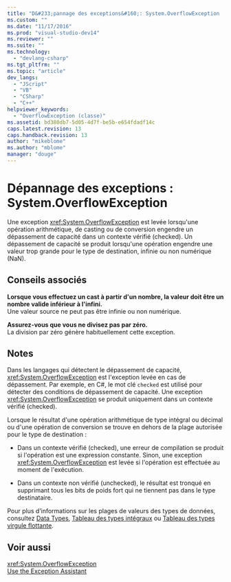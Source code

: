 ```yaml
---
title: "D&#233;pannage des exceptions&#160;: System.OverflowException | Microsoft Docs"
ms.custom: ""
ms.date: "11/17/2016"
ms.prod: "visual-studio-dev14"
ms.reviewer: ""
ms.suite: ""
ms.technology: 
  - "devlang-csharp"
ms.tgt_pltfrm: ""
ms.topic: "article"
dev_langs: 
  - "JScript"
  - "VB"
  - "CSharp"
  - "C++"
helpviewer_keywords: 
  - "OverflowException (classe)"
ms.assetid: bd380db7-5d05-4d7f-be5b-e654fdadf14c
caps.latest.revision: 13
caps.handback.revision: 13
author: "mikeblome"
ms.author: "mblome"
manager: "douge"
---
```

# D&#233;pannage des exceptions&#160;: System.OverflowException
Une exception <xref:System.OverflowException> est levée lorsqu'une opération arithmétique, de casting ou de conversion engendre un dépassement de capacité dans un contexte vérifié \(checked\). Un dépassement de capacité se produit lorsqu'une opération engendre une valeur trop grande pour le type de destination, infinie ou non numérique \(NaN\).  
  
## Conseils associés  
 **Lorsque vous effectuez un cast à partir d'un nombre, la valeur doit être un nombre valide inférieur à l'infini.**  
 Une valeur source ne peut pas être infinie ou non numérique.  
  
 **Assurez\-vous que vous ne divisez pas par zéro.**  
 La division par zéro génère habituellement cette exception.  
  
## Notes  
 Dans les langages qui détectent le dépassement de capacité, <xref:System.OverflowException> est l'exception levée en cas de dépassement. Par exemple, en C\#, le mot clé `checked` est utilisé pour détecter des conditions de dépassement de capacité. Une exception <xref:System.OverflowException> se produit uniquement dans un contexte vérifié \(checked\).  
  
 Lorsque le résultat d'une opération arithmétique de type intégral ou décimal ou d'une opération de conversion se trouve en dehors de la plage autorisée pour le type de destination :  
  
-   Dans un contexte vérifié \(checked\), une erreur de compilation se produit si l'opération est une expression constante. Sinon, une exception <xref:System.OverflowException> est levée si l'opération est effectuée au moment de l'exécution.  
  
-   Dans un contexte non vérifié \(unchecked\), le résultat est tronqué en supprimant tous les bits de poids fort qui ne tiennent pas dans le type destinataire.  
  
 Pour plus d’informations sur les plages de valeurs des types de données, consultez [Data Types](/dotnet/visual-basic/language-reference/data-types/data-type-summary), [Tableau des types intégraux](/dotnet/csharp/language-reference/keywords/integral-types-table) ou [Tableau des types virgule flottante](/dotnet/csharp/language-reference/keywords/floating-point-types-table).  
  
## Voir aussi  
 <xref:System.OverflowException>   
 [Use the Exception Assistant](../Topic/How%20to:%20Use%20the%20Exception%20Assistant.md)